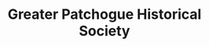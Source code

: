 ---
layout: repo
title: "Greater Patchogue Historical Society"
id: 21782
permalink: repos/21782/
---